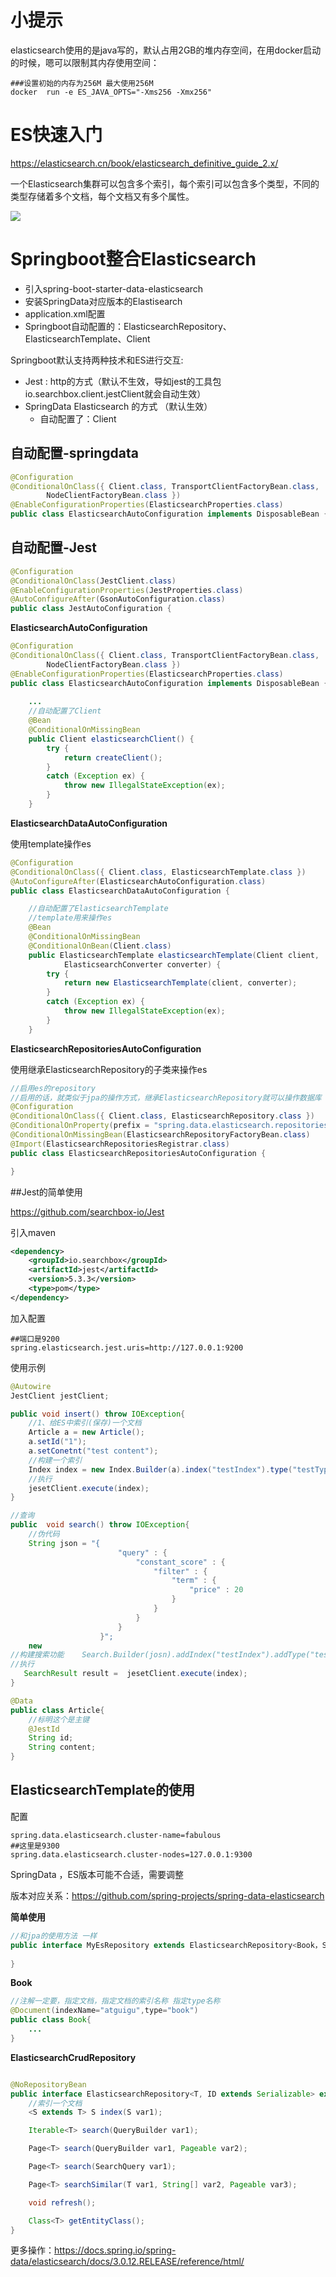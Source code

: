 # 小提示

elasticsearch使用的是java写的，默认占用2GB的堆内存空间，在用docker启动的时候，嗯可以限制其内存使用空间：

~~~shell
###设置初始的内存为256M 最大使用256M
docker  run -e ES_JAVA_OPTS="-Xms256 -Xmx256"
~~~

# ES快速入门

https://elasticsearch.cn/book/elasticsearch_definitive_guide_2.x/

一个Elasticsearch集群可以包含多个索引，每个索引可以包含多个类型，不同的类型存储着多个文档，每个文档又有多个属性。

![](/Users/yanpeng/Documents/pengyand/spring-boot/images/QQ20181202-141203@2x.png)

# Springboot整合Elasticsearch

- 引入spring-boot-starter-data-elasticsearch
- 安装SpringData对应版本的Elastisearch
- application.xml配置
- Springboot自动配置的：ElasticsearchRepository、ElasticsearchTemplate、Client



Springboot默认支持两种技术和ES进行交互:

- Jest :  http的方式（默认不生效，导如jest的工具包 io.searchbox.client.jestClient就会自动生效）
- SpringData Elasticsearch 的方式 （默认生效）
  - 自动配置了：Client

## 自动配置-springdata

~~~java
@Configuration
@ConditionalOnClass({ Client.class, TransportClientFactoryBean.class,
		NodeClientFactoryBean.class })
@EnableConfigurationProperties(ElasticsearchProperties.class)
public class ElasticsearchAutoConfiguration implements DisposableBean {
~~~

## 自动配置-Jest

~~~java
@Configuration
@ConditionalOnClass(JestClient.class)
@EnableConfigurationProperties(JestProperties.class)
@AutoConfigureAfter(GsonAutoConfiguration.class)
public class JestAutoConfiguration {

~~~





**ElasticsearchAutoConfiguration**

~~~java
@Configuration
@ConditionalOnClass({ Client.class, TransportClientFactoryBean.class,
		NodeClientFactoryBean.class })
@EnableConfigurationProperties(ElasticsearchProperties.class)
public class ElasticsearchAutoConfiguration implements DisposableBean {
    
    ...	
    //自动配置了Client    
    @Bean
	@ConditionalOnMissingBean
	public Client elasticsearchClient() {
		try {
			return createClient();
		}
		catch (Exception ex) {
			throw new IllegalStateException(ex);
		}
	}
~~~

**ElasticsearchDataAutoConfiguration**

使用template操作es

~~~java
@Configuration
@ConditionalOnClass({ Client.class, ElasticsearchTemplate.class })
@AutoConfigureAfter(ElasticsearchAutoConfiguration.class)
public class ElasticsearchDataAutoConfiguration {

    //自动配置了ElasticsearchTemplate
    //template用来操作es
	@Bean
	@ConditionalOnMissingBean
	@ConditionalOnBean(Client.class)
	public ElasticsearchTemplate elasticsearchTemplate(Client client,
			ElasticsearchConverter converter) {
		try {
			return new ElasticsearchTemplate(client, converter);
		}
		catch (Exception ex) {
			throw new IllegalStateException(ex);
		}
	}
~~~

**ElasticsearchRepositoriesAutoConfiguration**

使用继承ElasticsearchRepository的子类来操作es

~~~java
//启用es的repository
//启用的话，就类似于jpa的操作方式，继承ElasticsearchRepository就可以操作数据库
@Configuration
@ConditionalOnClass({ Client.class, ElasticsearchRepository.class })
@ConditionalOnProperty(prefix = "spring.data.elasticsearch.repositories", name = "enabled", havingValue = "true", matchIfMissing = true)
@ConditionalOnMissingBean(ElasticsearchRepositoryFactoryBean.class)
@Import(ElasticsearchRepositoriesRegistrar.class)
public class ElasticsearchRepositoriesAutoConfiguration {

}

~~~

##Jest的简单使用

https://github.com/searchbox-io/Jest

引入maven

~~~xml
<dependency>
    <groupId>io.searchbox</groupId>
    <artifactId>jest</artifactId>
    <version>5.3.3</version>
    <type>pom</type>
</dependency>

~~~

加入配置

~~~properties
##端口是9200
spring.elasticsearch.jest.uris=http://127.0.0.1:9200
~~~

使用示例

~~~java
@Autowire
JestClient jestClient;

public void insert() throw IOException{
    //1、给ES中索引(保存)一个文档
    Article a = new Article();
    a.setId("1");
    a.setConetnt("test content");
	//构建一个索引
    Index index = new Index.Builder(a).index("testIndex").type("testType").build();
    //执行
    jesetClient.execute(index);
}

//查询
public  void search() throw IOException{
    //伪代码
    String json = "{
                        "query" : {
                            "constant_score" : { 
                                "filter" : {
                                    "term" : { 
                                        "price" : 20
                                    }
                                }
                            }
                        }
                    }";
    new 
//构建搜索功能    Search.Builder(josn).addIndex("testIndex").addType("testType").build();
//执行
   SearchResult result =  jesetClient.execute(index);
}
~~~

~~~java
@Data
public class Article{
	//标明这个是主键
    @JestId
    String id;
    String content;
}
~~~

## ElasticsearchTemplate的使用

配置

~~~properties
spring.data.elasticsearch.cluster-name=fabulous
##这里是9300
spring.data.elasticsearch.cluster-nodes=127.0.0.1:9300
~~~

SpringData ，ES版本可能不合适，需要调整

版本对应关系：https://github.com/spring-projects/spring-data-elasticsearch



**简单使用**

~~~java
//和jpa的使用方法 一样
public interface MyEsRepository extends ElasticsearchRepository<Book，String>{
    
}
~~~

**Book**

~~~java
//注解一定要，指定文档，指定文档的索引名称 指定type名称
@Document(indexName="atguigu",type="book")
public class Book{
    ...
}
~~~

**ElasticsearchCrudRepository**

~~~java

@NoRepositoryBean
public interface ElasticsearchRepository<T, ID extends Serializable> extends ElasticsearchCrudRepository<T, ID> {
    //索引一个文档
    <S extends T> S index(S var1);

    Iterable<T> search(QueryBuilder var1);

    Page<T> search(QueryBuilder var1, Pageable var2);

    Page<T> search(SearchQuery var1);

    Page<T> searchSimilar(T var1, String[] var2, Pageable var3);

    void refresh();

    Class<T> getEntityClass();
}
~~~



更多操作：https://docs.spring.io/spring-data/elasticsearch/docs/3.0.12.RELEASE/reference/html/